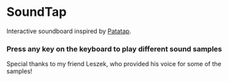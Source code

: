 # SoundTap
Interactive soundboard inspired by [Patatap](patatap.com).
### Press any key on the keyboard to play different sound samples

Special thanks to my friend Leszek, who provided his voice for some of the samples!

